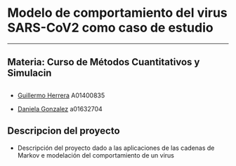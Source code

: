# Modelo de comportamiento del virus SARS-CoV2 como caso de estudio

----------
## Materia: Curso de Métodos Cuantitativos y Simulacin

##
- [Guillermo Herrera](https://github.com/memoherreraacosta/) A01400835

- [Daniela Gonzalez](https://github.com/Guemez) a01632704

## Descripcion del proyecto

- Descripción del proyecto dado a las aplicaciones de las cadenas de Markov e modelación del comportamiento de un virus

